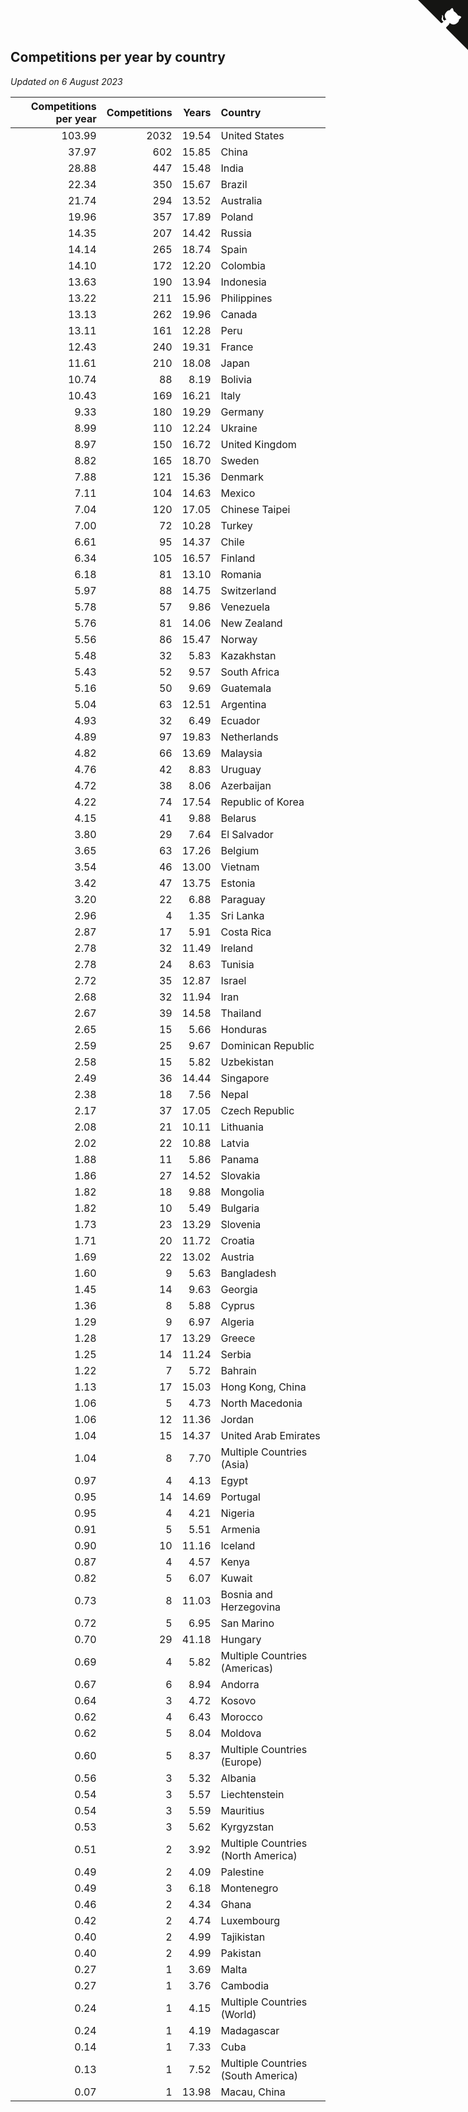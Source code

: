 ## Competitions per year by country

*Updated on  6 August 2023*

| Competitions per year | Competitions | Years | Country |
| ---: | ---: | ---: | :--- |
| 103.99 | 2032 | 19.54 | United States |
| 37.97 | 602 | 15.85 | China |
| 28.88 | 447 | 15.48 | India |
| 22.34 | 350 | 15.67 | Brazil |
| 21.74 | 294 | 13.52 | Australia |
| 19.96 | 357 | 17.89 | Poland |
| 14.35 | 207 | 14.42 | Russia |
| 14.14 | 265 | 18.74 | Spain |
| 14.10 | 172 | 12.20 | Colombia |
| 13.63 | 190 | 13.94 | Indonesia |
| 13.22 | 211 | 15.96 | Philippines |
| 13.13 | 262 | 19.96 | Canada |
| 13.11 | 161 | 12.28 | Peru |
| 12.43 | 240 | 19.31 | France |
| 11.61 | 210 | 18.08 | Japan |
| 10.74 | 88 | 8.19 | Bolivia |
| 10.43 | 169 | 16.21 | Italy |
| 9.33 | 180 | 19.29 | Germany |
| 8.99 | 110 | 12.24 | Ukraine |
| 8.97 | 150 | 16.72 | United Kingdom |
| 8.82 | 165 | 18.70 | Sweden |
| 7.88 | 121 | 15.36 | Denmark |
| 7.11 | 104 | 14.63 | Mexico |
| 7.04 | 120 | 17.05 | Chinese Taipei |
| 7.00 | 72 | 10.28 | Turkey |
| 6.61 | 95 | 14.37 | Chile |
| 6.34 | 105 | 16.57 | Finland |
| 6.18 | 81 | 13.10 | Romania |
| 5.97 | 88 | 14.75 | Switzerland |
| 5.78 | 57 | 9.86 | Venezuela |
| 5.76 | 81 | 14.06 | New Zealand |
| 5.56 | 86 | 15.47 | Norway |
| 5.48 | 32 | 5.83 | Kazakhstan |
| 5.43 | 52 | 9.57 | South Africa |
| 5.16 | 50 | 9.69 | Guatemala |
| 5.04 | 63 | 12.51 | Argentina |
| 4.93 | 32 | 6.49 | Ecuador |
| 4.89 | 97 | 19.83 | Netherlands |
| 4.82 | 66 | 13.69 | Malaysia |
| 4.76 | 42 | 8.83 | Uruguay |
| 4.72 | 38 | 8.06 | Azerbaijan |
| 4.22 | 74 | 17.54 | Republic of Korea |
| 4.15 | 41 | 9.88 | Belarus |
| 3.80 | 29 | 7.64 | El Salvador |
| 3.65 | 63 | 17.26 | Belgium |
| 3.54 | 46 | 13.00 | Vietnam |
| 3.42 | 47 | 13.75 | Estonia |
| 3.20 | 22 | 6.88 | Paraguay |
| 2.96 | 4 | 1.35 | Sri Lanka |
| 2.87 | 17 | 5.91 | Costa Rica |
| 2.78 | 32 | 11.49 | Ireland |
| 2.78 | 24 | 8.63 | Tunisia |
| 2.72 | 35 | 12.87 | Israel |
| 2.68 | 32 | 11.94 | Iran |
| 2.67 | 39 | 14.58 | Thailand |
| 2.65 | 15 | 5.66 | Honduras |
| 2.59 | 25 | 9.67 | Dominican Republic |
| 2.58 | 15 | 5.82 | Uzbekistan |
| 2.49 | 36 | 14.44 | Singapore |
| 2.38 | 18 | 7.56 | Nepal |
| 2.17 | 37 | 17.05 | Czech Republic |
| 2.08 | 21 | 10.11 | Lithuania |
| 2.02 | 22 | 10.88 | Latvia |
| 1.88 | 11 | 5.86 | Panama |
| 1.86 | 27 | 14.52 | Slovakia |
| 1.82 | 18 | 9.88 | Mongolia |
| 1.82 | 10 | 5.49 | Bulgaria |
| 1.73 | 23 | 13.29 | Slovenia |
| 1.71 | 20 | 11.72 | Croatia |
| 1.69 | 22 | 13.02 | Austria |
| 1.60 | 9 | 5.63 | Bangladesh |
| 1.45 | 14 | 9.63 | Georgia |
| 1.36 | 8 | 5.88 | Cyprus |
| 1.29 | 9 | 6.97 | Algeria |
| 1.28 | 17 | 13.29 | Greece |
| 1.25 | 14 | 11.24 | Serbia |
| 1.22 | 7 | 5.72 | Bahrain |
| 1.13 | 17 | 15.03 | Hong Kong, China |
| 1.06 | 5 | 4.73 | North Macedonia |
| 1.06 | 12 | 11.36 | Jordan |
| 1.04 | 15 | 14.37 | United Arab Emirates |
| 1.04 | 8 | 7.70 | Multiple Countries (Asia) |
| 0.97 | 4 | 4.13 | Egypt |
| 0.95 | 14 | 14.69 | Portugal |
| 0.95 | 4 | 4.21 | Nigeria |
| 0.91 | 5 | 5.51 | Armenia |
| 0.90 | 10 | 11.16 | Iceland |
| 0.87 | 4 | 4.57 | Kenya |
| 0.82 | 5 | 6.07 | Kuwait |
| 0.73 | 8 | 11.03 | Bosnia and Herzegovina |
| 0.72 | 5 | 6.95 | San Marino |
| 0.70 | 29 | 41.18 | Hungary |
| 0.69 | 4 | 5.82 | Multiple Countries (Americas) |
| 0.67 | 6 | 8.94 | Andorra |
| 0.64 | 3 | 4.72 | Kosovo |
| 0.62 | 4 | 6.43 | Morocco |
| 0.62 | 5 | 8.04 | Moldova |
| 0.60 | 5 | 8.37 | Multiple Countries (Europe) |
| 0.56 | 3 | 5.32 | Albania |
| 0.54 | 3 | 5.57 | Liechtenstein |
| 0.54 | 3 | 5.59 | Mauritius |
| 0.53 | 3 | 5.62 | Kyrgyzstan |
| 0.51 | 2 | 3.92 | Multiple Countries (North America) |
| 0.49 | 2 | 4.09 | Palestine |
| 0.49 | 3 | 6.18 | Montenegro |
| 0.46 | 2 | 4.34 | Ghana |
| 0.42 | 2 | 4.74 | Luxembourg |
| 0.40 | 2 | 4.99 | Tajikistan |
| 0.40 | 2 | 4.99 | Pakistan |
| 0.27 | 1 | 3.69 | Malta |
| 0.27 | 1 | 3.76 | Cambodia |
| 0.24 | 1 | 4.15 | Multiple Countries (World) |
| 0.24 | 1 | 4.19 | Madagascar |
| 0.14 | 1 | 7.33 | Cuba |
| 0.13 | 1 | 7.52 | Multiple Countries (South America) |
| 0.07 | 1 | 13.98 | Macau, China |


<a href="https://github.com/jonatanklosko/wca_statistics" class="github-corner" aria-label="View source on Github"><svg width="80" height="80" viewBox="0 0 250 250" style="fill:#151513; color:#fff; position: absolute; top: 0; border: 0; right: 0;" aria-hidden="true"><path d="M0,0 L115,115 L130,115 L142,142 L250,250 L250,0 Z"></path><path d="M128.3,109.0 C113.8,99.7 119.0,89.6 119.0,89.6 C122.0,82.7 120.5,78.6 120.5,78.6 C119.2,72.0 123.4,76.3 123.4,76.3 C127.3,80.9 125.5,87.3 125.5,87.3 C122.9,97.6 130.6,101.9 134.4,103.2" fill="currentColor" style="transform-origin: 130px 106px;" class="octo-arm"></path><path d="M115.0,115.0 C114.9,115.1 118.7,116.5 119.8,115.4 L133.7,101.6 C136.9,99.2 139.9,98.4 142.2,98.6 C133.8,88.0 127.5,74.4 143.8,58.0 C148.5,53.4 154.0,51.2 159.7,51.0 C160.3,49.4 163.2,43.6 171.4,40.1 C171.4,40.1 176.1,42.5 178.8,56.2 C183.1,58.6 187.2,61.8 190.9,65.4 C194.5,69.0 197.7,73.2 200.1,77.6 C213.8,80.2 216.3,84.9 216.3,84.9 C212.7,93.1 206.9,96.0 205.4,96.6 C205.1,102.4 203.0,107.8 198.3,112.5 C181.9,128.9 168.3,122.5 157.7,114.1 C157.9,116.9 156.7,120.9 152.7,124.9 L141.0,136.5 C139.8,137.7 141.6,141.9 141.8,141.8 Z" fill="currentColor" class="octo-body"></path></svg></a><style>.github-corner:hover .octo-arm{animation:octocat-wave 560ms ease-in-out}@keyframes octocat-wave{0%,100%{transform:rotate(0)}20%,60%{transform:rotate(-25deg)}40%,80%{transform:rotate(10deg)}}@media (max-width:500px){.github-corner:hover .octo-arm{animation:none}.github-corner .octo-arm{animation:octocat-wave 560ms ease-in-out}}</style>
